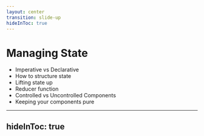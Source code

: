```yaml
---
layout: center
transition: slide-up
hideInToc: true
---
```


# Managing State

<div mt-2 />

- Imperative vs Declarative
- How to structure state
- Lifting state up
- Reducer function
- Controlled vs Uncontrolled Components
- Keeping your components pure

---
hideInToc: true
---

